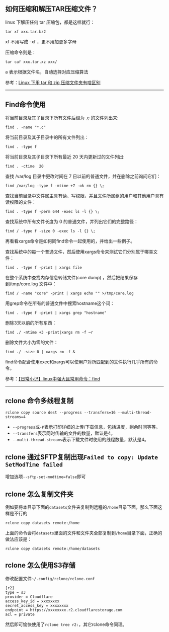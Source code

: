 
## 如何压缩和解压TAR压缩文件？

linux 下解压任何 tar 压缩包，都是这样就行：
```
tar xf xxx.tar.bz2
```

xf 不用写成 -xf ，更不用加更多字母

压缩命令则是：

```
tar caf xxx.tar.xz xxx/
```

a 表示根据文件名，自动选择对应压缩算法

参考：[Linux 下用 tar 和 zip 压缩文件夹有啥区别](https://www.v2ex.com/t/909851)

---

## Find命令使用

将当前目录及其子目录下所有文件后缀为 .c 的文件列出来:

```
find . -name "*.c"
```

将当前目录及其子目录中的所有文件列出：

```
find . -type f
```

将当前目录及其子目录下所有最近 20 天内更新过的文件列出:

```
find . -ctime  20
```

查找 /var/log 目录中更改时间在 7 日以前的普通文件，并在删除之前询问它们：

```
find /var/log -type f -mtime +7 -ok rm {} \;
```

查找当前目录中文件属主具有读、写权限，并且文件所属组的用户和其他用户具有读权限的文件：

```
find . -type f -perm 644 -exec ls -l {} \;
```

查找系统中所有文件长度为 0 的普通文件，并列出它们的完整路径：

```
find / -type f -size 0 -exec ls -l {} \;
```

再看看xargs命令是如何同find命令一起使用的，并给出一些例子。

查找系统中的每一个普通文件，然后使用xargs命令来测试它们分别属于哪类文件：

```
find . -type f -print | xargs file 
```

在整个系统中查找内存信息转储文件(core dump) ，然后把结果保存到/tmp/core.log 文件中：

```
find / -name "core" -print | xargs echo "" >/tmp/core.log
```

用grep命令在所有的普通文件中搜索hostname这个词：

```
find . -type f -print | xargs grep "hostname" 
```

删除3天以前的所有东西：

```
find ./ -mtime +3 -print|xargs rm -f –r 
```

删除文件大小为零的文件：

```
find ./ -size 0 | xargs rm -f & 
```

find命令配合使用exec和xargs可以使用户对所匹配到的文件执行几乎所有的命令。

参考：[【日常小记】linux中强大且常用命令：find](https://www.cnblogs.com/skynet/archive/2010/12/25/1916873.html)

---

## rclone 命令多线程复制

```
rclone copy source dest --progress --transfers=16 --multi-thread-streams=4
```

 - `--progress`或`-P`表示打印详细的上传/下载信息，包括进度，剩余时间等等。
 - `--transfers`表示同时传输的文件的数量，默认是4。
 - `--multi-thread-streams`表示下载文件时使用的线程数量，默认是4。

## rclone 通过SFTP复制出现`Failed to copy: Update SetModTime failed`

增加选项`--sftp-set-modtime=false`即可

## rclone 怎么复制文件夹

例如要将本目录下面的`datasets`文件夹复制到远程的`/home`目录下面，那么下面这样是不行的

```
rclone copy datasets remote:/home
```

上面的命令会将`datasets`里面的文件和文件夹全部复制到`/home`目录下面，正确的做法应该是：

```
rclone copy datasets remote:/home/datasets
```

## rclone 怎么使用S3存储

修改配置文件`~/.config/rclone/rclone.conf`

```
[r2]
type = s3
provider = Cloudflare
access_key_id = xxxxxxxx
secret_access_key = xxxxxxxx
endpoint = https://xxxxxxxx.r2.cloudflarestorage.com
acl = private
```

然后即可愉快使用了`rclone tree r2:`，其它rclone命令同理。
